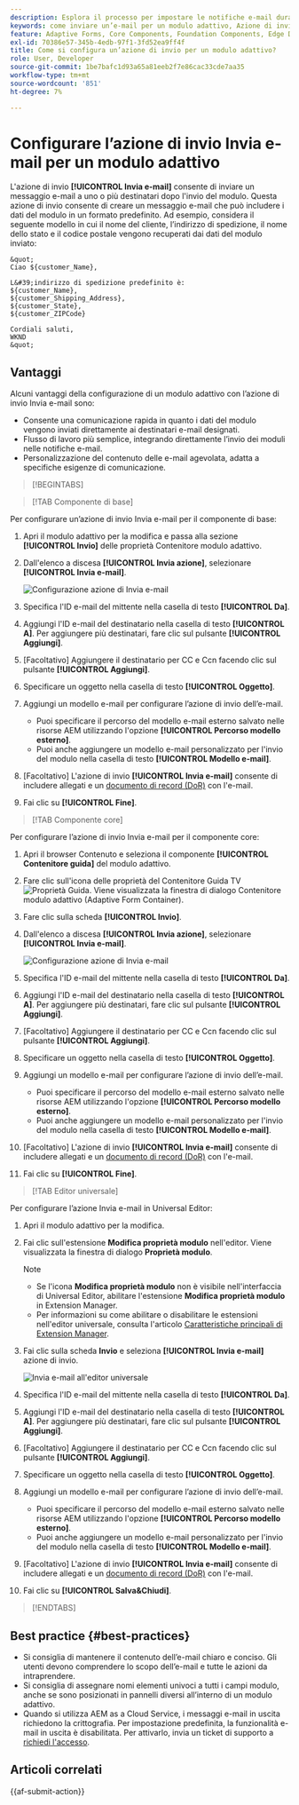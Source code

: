 ```yaml
---
description: Esplora il processo per impostare le notifiche e-mail durante l’invio di un modulo adattivo.
keywords: come inviare un’e-mail per un modulo adattivo, Azione di invio e-mail, E-mail modulo adattivo, E-mail di invio modulo, Guida all’invio e-mail
feature: Adaptive Forms, Core Components, Foundation Components, Edge Delivery Services
exl-id: 70386e57-345b-4edb-97f1-3fd52ea9ff4f
title: Come si configura un’azione di invio per un modulo adattivo?
role: User, Developer
source-git-commit: 1be7bafc1d93a65a81eeb2f7e86cac33cde7aa35
workflow-type: tm+mt
source-wordcount: '851'
ht-degree: 7%

---
```


# Configurare l’azione di invio Invia e-mail per un modulo adattivo

L&#39;azione di invio **[!UICONTROL Invia e-mail]** consente di inviare un messaggio e-mail a uno o più destinatari dopo l&#39;invio del modulo. Questa azione di invio consente di creare un messaggio e-mail che può includere i dati del modulo in un formato predefinito. Ad esempio, considera il seguente modello in cui il nome del cliente, l’indirizzo di spedizione, il nome dello stato e il codice postale vengono recuperati dai dati del modulo inviato:


    &quot;
    Ciao ${customer_Name},
    
    L&#39;indirizzo di spedizione predefinito è:
    ${customer_Name},
    ${customer_Shipping_Address},
    ${customer_State},
    ${customer_ZIPCode}
    
    Cordiali saluti,
    WKND
    &quot;

## Vantaggi

Alcuni vantaggi della configurazione di un modulo adattivo con l’azione di invio Invia e-mail sono:

* Consente una comunicazione rapida in quanto i dati del modulo vengono inviati direttamente ai destinatari e-mail designati.
* Flusso di lavoro più semplice, integrando direttamente l’invio dei moduli nelle notifiche e-mail.
* Personalizzazione del contenuto delle e-mail agevolata, adatta a specifiche esigenze di comunicazione.

>[!BEGINTABS]

>[!TAB Componente di base]

Per configurare un’azione di invio Invia e-mail per il componente di base:

1. Apri il modulo adattivo per la modifica e passa alla sezione **[!UICONTROL Invio]** delle proprietà Contenitore modulo adattivo.
1. Dall&#39;elenco a discesa **[!UICONTROL Invia azione]**, selezionare **[!UICONTROL Invia e-mail]**.

   ![Configurazione azione di Invia e-mail](/help/forms/assets/send-email-fc.png)

1. Specifica l&#39;ID e-mail del mittente nella casella di testo **[!UICONTROL Da]**.
1. Aggiungi l&#39;ID e-mail del destinatario nella casella di testo **[!UICONTROL A]**. Per aggiungere più destinatari, fare clic sul pulsante **[!UICONTROL Aggiungi]**.
1. [Facoltativo] Aggiungere il destinatario per CC e Ccn facendo clic sul pulsante **[!UICONTROL Aggiungi]**.
1. Specificare un oggetto nella casella di testo **[!UICONTROL Oggetto]**.
1. Aggiungi un modello e-mail per configurare l’azione di invio dell’e-mail.
   * Puoi specificare il percorso del modello e-mail esterno salvato nelle risorse AEM utilizzando l&#39;opzione **[!UICONTROL Percorso modello esterno]**.
   * Puoi anche aggiungere un modello e-mail personalizzato per l&#39;invio del modulo nella casella di testo **[!UICONTROL Modello e-mail]**.
1. [Facoltativo] L&#39;azione di invio **[!UICONTROL Invia e-mail]** consente di includere allegati e un [documento di record (DoR)](generate-document-of-record-core-components.md) con l&#39;e-mail.
1. Fai clic su **[!UICONTROL Fine]**.

>[!TAB Componente core]

Per configurare l’azione di invio Invia e-mail per il componente core:

1. Apri il browser Contenuto e seleziona il componente **[!UICONTROL Contenitore guida]** del modulo adattivo.
1. Fare clic sull&#39;icona delle proprietà del Contenitore Guida TV ![Proprietà Guida](/help/forms/assets/configure-icon.svg). Viene visualizzata la finestra di dialogo Contenitore modulo adattivo (Adaptive Form Container).
1. Fare clic sulla scheda **[!UICONTROL Invio]**.
1. Dall&#39;elenco a discesa **[!UICONTROL Invia azione]**, selezionare **[!UICONTROL Invia e-mail]**.

   ![Configurazione azione di Invia e-mail](/help/forms/assets/send-email-action-configuration.gif)
1. Specifica l&#39;ID e-mail del mittente nella casella di testo **[!UICONTROL Da]**.
1. Aggiungi l&#39;ID e-mail del destinatario nella casella di testo **[!UICONTROL A]**. Per aggiungere più destinatari, fare clic sul pulsante **[!UICONTROL Aggiungi]**.
1. [Facoltativo] Aggiungere il destinatario per CC e Ccn facendo clic sul pulsante **[!UICONTROL Aggiungi]**.
1. Specificare un oggetto nella casella di testo **[!UICONTROL Oggetto]**.
1. Aggiungi un modello e-mail per configurare l’azione di invio dell’e-mail.
   * Puoi specificare il percorso del modello e-mail esterno salvato nelle risorse AEM utilizzando l&#39;opzione **[!UICONTROL Percorso modello esterno]**.
   * Puoi anche aggiungere un modello e-mail personalizzato per l&#39;invio del modulo nella casella di testo **[!UICONTROL Modello e-mail]**.
1. [Facoltativo] L&#39;azione di invio **[!UICONTROL Invia e-mail]** consente di includere allegati e un [documento di record (DoR)](generate-document-of-record-core-components.md) con l&#39;e-mail.
1. Fai clic su **[!UICONTROL Fine]**.

>[!TAB Editor universale]

Per configurare l’azione Invia e-mail in Universal Editor:

1. Apri il modulo adattivo per la modifica.
1. Fai clic sull&#39;estensione **Modifica proprietà modulo** nell&#39;editor.
Viene visualizzata la finestra di dialogo **Proprietà modulo**.

   >[!NOTE]
   >
   > * Se l&#39;icona **Modifica proprietà modulo** non è visibile nell&#39;interfaccia di Universal Editor, abilitare l&#39;estensione **Modifica proprietà modulo** in Extension Manager.
   > * Per informazioni su come abilitare o disabilitare le estensioni nell&#39;editor universale, consulta l&#39;articolo [Caratteristiche principali di Extension Manager](https://developer.adobe.com/uix/docs/extension-manager/feature-highlights/#enablingdisabling-extensions).


1. Fai clic sulla scheda **Invio** e seleziona **[!UICONTROL Invia e-mail]** azione di invio.

   ![Invia e-mail all&#39;editor universale](/help/forms/assets/send-email-ue.png)

1. Specifica l&#39;ID e-mail del mittente nella casella di testo **[!UICONTROL Da]**.
1. Aggiungi l&#39;ID e-mail del destinatario nella casella di testo **[!UICONTROL A]**. Per aggiungere più destinatari, fare clic sul pulsante **[!UICONTROL Aggiungi]**.
1. [Facoltativo] Aggiungere il destinatario per CC e Ccn facendo clic sul pulsante **[!UICONTROL Aggiungi]**.
1. Specificare un oggetto nella casella di testo **[!UICONTROL Oggetto]**.
1. Aggiungi un modello e-mail per configurare l’azione di invio dell’e-mail.
   * Puoi specificare il percorso del modello e-mail esterno salvato nelle risorse AEM utilizzando l&#39;opzione **[!UICONTROL Percorso modello esterno]**.
   * Puoi anche aggiungere un modello e-mail personalizzato per l&#39;invio del modulo nella casella di testo **[!UICONTROL Modello e-mail]**.
1. [Facoltativo] L&#39;azione di invio **[!UICONTROL Invia e-mail]** consente di includere allegati e un [documento di record (DoR)](generate-document-of-record-core-components.md) con l&#39;e-mail.
1. Fai clic su **[!UICONTROL Salva&amp;Chiudi]**.

>[!ENDTABS]

## Best practice {#best-practices}

* Si consiglia di mantenere il contenuto dell’e-mail chiaro e conciso. Gli utenti devono comprendere lo scopo dell’e-mail e tutte le azioni da intraprendere.
* Si consiglia di assegnare nomi elementi univoci a tutti i campi modulo, anche se sono posizionati in pannelli diversi all’interno di un modulo adattivo.
* Quando si utilizza AEM as a Cloud Service, i messaggi e-mail in uscita richiedono la crittografia. Per impostazione predefinita, la funzionalità e-mail in uscita è disabilitata. Per attivarlo, invia un ticket di supporto a [richiedi l&#39;accesso](https://experienceleague.adobe.com/docs/experience-manager-cloud-service/implementing/developing/development-guidelines.html?lang=it#sending-email).

## Articoli correlati

{{af-submit-action}}
